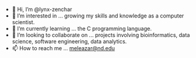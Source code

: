 - 👋 Hi, I’m @lynx-zenchar
- 👀 I’m interested in ... growing my skills and knowledge as a computer scientist. 
- 🌱 I’m currently learning ... the C programming language.
- 💞️ I’m looking to collaborate on ... projects involving bioinformatics, data science, software engineering, data analytics.
- 📫 How to reach me ... meleazar@nd.edu

